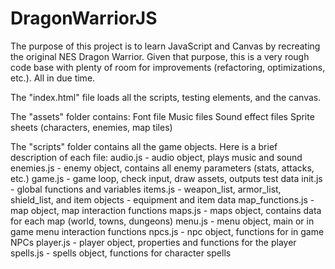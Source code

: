 DragonWarriorJS
===============

The purpose of this project is to learn JavaScript and Canvas by recreating
the original NES Dragon Warrior. Given that purpose, this is a very rough
code base with plenty of room for improvements (refactoring, optimizations,
etc.). All in due time.

The "index.html" file loads all the scripts, testing elements, and the canvas.

The "assets" folder contains:
  Font file
  Music files
  Sound effect files
  Sprite sheets (characters, enemies, map tiles)
  
The "scripts" folder contains all the game objects. Here is a brief description
of each file:
audio.js - audio object, plays music and sound
enemies.js - enemy object, contains all enemy parameters (stats, attacks, etc.)
game.js - game loop, check input, draw assets, outputs test data
init.js - global functions and variables
items.js - weapon_list, armor_list, shield_list, and item objects - equipment
  and item data
map_functions.js - map object, map interaction functions
maps.js - maps object, contains data for each map (world, towns, dungeons)
menu.js - menu object, main or in game menu interaction functions
npcs.js - npc object, functions for in game NPCs
player.js - player object, properties and functions for the player
spells.js - spells object, functions for character spells

